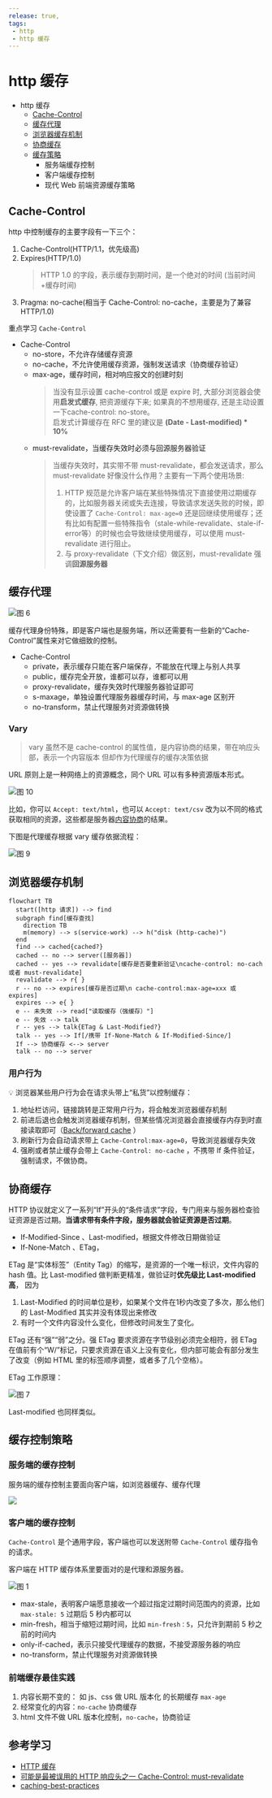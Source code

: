 ```yaml
---
release: true,
tags:
 - http
 - http 缓存
---
```

# http 缓存

- http 缓存
  - [Cache-Control](#cache-control)
  - [缓存代理](#缓存代理)
  - [浏览器缓存机制](#浏览器缓存机制)
  - [协商缓存](#协商缓存)
  - [缓存策略](#缓存策略)
    - 服务端缓存控制
    - 客户端缓存控制
    - 现代 Web 前端资源缓存策略
## Cache-Control

http 中控制缓存的主要字段有一下三个：

1. Cache-Control(HTTP/1.1，优先级高)
2. Expires(HTTP/1.0)
   > HTTP 1.0 的字段，表示缓存到期时间，是一个绝对的时间 (当前时间+缓存时间)
3. Pragma: no-cache(相当于 Cache-Control: no-cache，主要是为了兼容 HTTP/1.0) 

重点学习 `Cache-Control`

- Cache-Control
  - no-store，不允许存储缓存资源
  - no-cache，不允许使用缓存资源，强制发送请求（协商缓存验证）
  - max-age，缓存时间，相对响应报文的创建时刻
    > 当没有显示设置 cache-control 或是 expire 时, 大部分浏览器会使用**启发式缓存**, 把资源缓存下来; 如果真的不想用缓存, 还是主动设置一下cache-control: no-store。  
    > 启发式计算缓存在 RFC 里的建议是 **(Date - Last-modified) * 10%**
  - must-revalidate，当缓存失效时必须与回源服务器验证
    >  当缓存失效时，其实带不带 must-revalidate，都会发送请求，那么 must-revalidate 好像没什么作用？主要有一下两个使用场景:
    > 1. HTTP 规范是允许客户端在某些特殊情况下直接使用过期缓存的，比如服务器关闭或失去连接，导致请求发送失败的时候，即使设置了 `Cache-Control: max-age=0` 还是回继续使用缓存；还有比如有配置一些特殊指令（stale-while-revalidate、stale-if-error等）的时候也会导致继续使用缓存，可以使用 must-revalidate 进行阻止。
    > 2. 与 proxy-revalidate（下文介绍）做区别，must-revalidate 强调**回源服务器**

## 缓存代理

![图 6](./images/6561aa12c52e04d459ba53c9d9eaba278a41bcacba1af8a51f64bda2ecfb6db9.png)  

缓存代理身份特殊，即是客户端也是服务端，所以还需要有一些新的“Cache-Control”属性来对它做细致的控制。

- Cache-Control
  - private，表示缓存只能在客户端保存，不能放在代理上与别人共享
  - public，缓存完全开放，谁都可以存，谁都可以用
  - proxy-revalidate，缓存失效时代理服务器验证即可
  - s-maxage，单独设置代理服务器缓存时间，与 max-age 区别开
  - no-transform，禁止代理服务对资源做转换
### Vary

> vary 虽然不是 cache-control 的属性值，是内容协商的结果，带在响应头部，表示一个内容版本
> 但却作为代理缓存的缓存决策依据

URL 原则上是一种网络上的资源概念，同个 URL 可以有多种资源版本形式。

![图 10](./images/a88d34744c98992ce0bd38df170fbf74743743e010f0f7e558738bd9d1d72dfd.png)  

比如，你可以 `Accept: text/html`，也可以 `Accept: text/csv` 改为以不同的格式获取相同的资源，这些都是服务器[内容协商](https://developer.mozilla.org/zh-CN/docs/Web/HTTP/Content_negotiation)的结果。

下图是代理缓存根据 vary 缓存依据流程：

![图 9](./images/7d679f31875e7cfb7cc3f3f99efc6030698374dbedcc437da771db25f34c7551.png)  


## 浏览器缓存机制

```mermaid
flowchart TB
  start([http 请求]) --> find
  subgraph find[缓存查找]
    direction TB
    m(memory) --> s(service-work) --> h("disk (http-cache)")
  end
  find --> cached{cached?}
  cached -- no --> server([服务器])
  cached -- yes --> revalidate[缓存是否要重新验证\ncache-control: no-cach 或者 must-revalidate]
  revalidate --> r{ }
  r -- no --> expires[缓存是否过期\n cache-control:max-age=xxx 或 expires]
  expires --> e{ }
  e -- 未失效 --> read["读取缓存（强缓存）"]
  e -- 失效 --> talk
  r -- yes --> talk{ETag & Last-Modified?}
  talk -- yes --> If[/携带 If-None-Match & If-Modified-Since/]
  If --> 协商缓存 <--> server
  talk -- no --> server
```
### 用户行为

💡 浏览器某些用户行为会在请求头带上“私货”以控制缓存：  

1. 地址栏访问，链接跳转是正常用户行为，将会触发浏览器缓存机制
2. 前进后退也会触发浏览器缓存机制，但某些情况浏览器会直接缓存内存到时直接读取即可（[Back/forward cache](https://web.dev/bfcache/) ）
3. 刷新行为会自动请求带上 `Cache-Control:max-age=0`，导致浏览器缓存失效
4. 强刷或者禁止缓存会带上 `Cache-Control: no-cache` ，不携带 If 条件验证，强制请求，不做协商。

## 协商缓存

HTTP 协议就定义了一系列“If”开头的“条件请求”字段，专门用来与服务器检查验证资源是否过期。**当请求带有条件字段，服务器就会验证资源是否过期**。

- If-Modified-Since 、Last-modified，根据文件修改日期做验证
- If-None-Match 、ETag，

ETag 是“实体标签”（Entity Tag）的缩写，是资源的一个唯一标识，文件内容的 hash 值。比 Last-modified 做判断更精准，做验证时**优先级比 Last-modified 高**， 因为
1. Last-Modified 的时间单位是秒，如果某个文件在1秒内改变了多次，那么他们的 Last-Modified 其实并没有体现出来修改
2. 有时一个文件内容没什么变化，但修改时间发生了变化。

ETag 还有“强”“弱”之分。强 ETag 要求资源在字节级别必须完全相符，弱 ETag 在值前有个“W/”标记，只要求资源在语义上没有变化，但内部可能会有部分发生了改变（例如 HTML 里的标签顺序调整，或者多了几个空格）。

ETag 工作原理：

![图 7](./images/afaff54aeae0a40176e285f89da7fe10d6a1cd77a34b4da13dcb4ffb3b6b67b4.png)  

Last-modified 也同样类似。 

## 缓存控制策略

### 服务端的缓存控制

服务端的缓存控制主要面向客户端，如浏览器缓存、缓存代理

![](./images/server-cache-control.svg)  

### 客户端的缓存控制

`Cache-Control` 是个通用字段，客户端也可以发送附带 `Cache-Control` 缓存指令的请求。

客户端在 HTTP 缓存体系里要面对的是代理和源服务器。

![图 1](./images/9b4fa558a294f0716e7dad1d5d8e20b9ffdd5056ac5ad2efa02d3c2ed9cc0756.png) 

- max-stale，表明客户端愿意接收一个超过指定过期时间范围内的资源，比如 `max-stale: 5` 过期后 5 秒内都可以
- min-fresh，相当于缩短过期时间，比如 `min-fresh：5`，只允许到期前 5 秒之前的时间内
- only-if-cached，表示只接受代理缓存的数据，不接受源服务器的响应
- no-transform，禁止代理服务对资源做转换

### 前端缓存最佳实践

1. 内容长期不变的： 如 js、css 做 URL 版本化 的长期缓存 `max-age`
2. 经常变化的内容：`no-cache` 协商缓存
3. html 文件不做 URL 版本化控制，`no-cache`，协商验证
## 参考学习

- [HTTP 缓存](https://developer.mozilla.org/zh-CN/docs/Web/HTTP/Caching#Cache_validation)
- [可能是最被误用的 HTTP 响应头之一 Cache-Control: must-revalidate](https://zhuanlan.zhihu.com/p/60357719)
- [caching-best-practices](https://jakearchibald.com/2016/caching-best-practices/)



